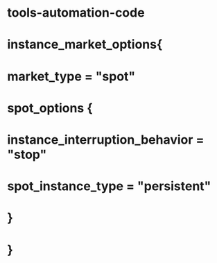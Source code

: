 # tools-automation-code

# instance_market_options{
# market_type = "spot"
#  spot_options {
#   instance_interruption_behavior = "stop"
#    spot_instance_type = "persistent"
#  }
# }